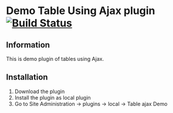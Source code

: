 Demo Table Using Ajax plugin [![Build Status](https://www.travis-ci.com/harregoces/moodle-local_bboard.svg?token=YD8rAAf8Bp2UGgxnXfDy&branch=master)](https://www.travis-ci.com/harregoces/moodle-local_bboard)
==================

Information
-----------

This is demo plugin of tables using Ajax.


Installation
-----------
1. Download the plugin
2. Install the plugin as local plugin
3. Go to Site Administration -> plugins -> local -> Table ajax Demo